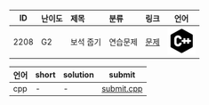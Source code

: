 | ID | 난이도 | 제목 | 분류 | 링크 | 언어 |
| -- | ---- | :-- | :-- | --- | --- |
| 2208 | G2 | 보석 줍기 | 연습문제 | [문제](https://www.acmicpc.net/problem/2208) | [![cpp](/assets/cpp.svg)](/solutions/%5BG2%5D2208%20보석%20줍기/submit.cpp)  |

| 언어 | short | solution | submit |
| --- | ----- | -------- | ------ |
| cpp | - | - | [submit.cpp](submit.cpp) |
